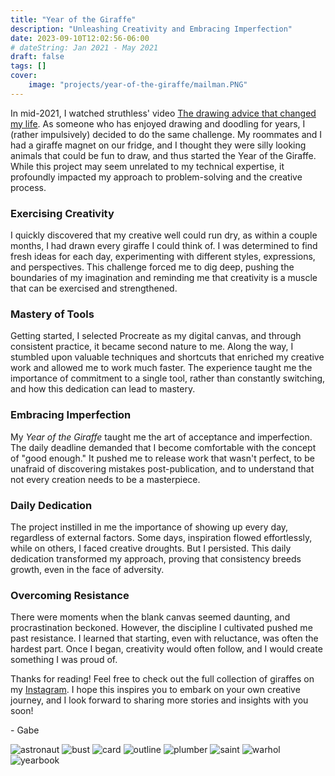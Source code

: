 ```yaml
---
title: "Year of the Giraffe"
description: "Unleashing Creativity and Embracing Imperfection"
date: 2023-09-10T12:02:56-06:00
# dateString: Jan 2021 - May 2021
draft: false
tags: []
cover:
    image: "projects/year-of-the-giraffe/mailman.PNG"
---
```


In mid-2021, I watched struthless' video [The drawing advice that changed my life](https://www.youtube.com/watch?v=M6NsEDwHHiE). As someone who has enjoyed drawing and doodling for years, I (rather impulsively) decided to do the same challenge. My roommates and I had a giraffe magnet on our fridge, and I thought they were silly looking animals that could be fun to draw, and thus started the Year of the Giraffe. While this project may seem unrelated to my technical expertise, it profoundly impacted my approach to problem-solving and the creative process.

### Exercising Creativity

I quickly discovered that my creative well could run dry, as within a couple months, I had drawn every giraffe I could think of. I was determined to find fresh ideas for each day, experimenting with different styles, expressions, and perspectives. This challenge forced me to dig deep, pushing the boundaries of my imagination and reminding me that creativity is a muscle that can be exercised and strengthened.

### Mastery of Tools

Getting started, I selected Procreate as my digital canvas, and through consistent practice, it became second nature to me. Along the way, I stumbled upon valuable techniques and shortcuts that enriched my creative work and allowed me to work much faster. The experience taught me the importance of commitment to a single tool, rather than constantly switching, and how this dedication can lead to mastery.

### Embracing Imperfection

My _Year of the Giraffe_ taught me the art of acceptance and imperfection. The daily deadline demanded that I become comfortable with the concept of "good enough." It pushed me to release work that wasn't perfect, to be unafraid of discovering mistakes post-publication, and to understand that not every creation needs to be a masterpiece.

### Daily Dedication

The project instilled in me the importance of showing up every day, regardless of external factors. Some days, inspiration flowed effortlessly, while on others, I faced creative droughts. But I persisted. This daily dedication transformed my approach, proving that consistency breeds growth, even in the face of adversity.

### Overcoming Resistance

There were moments when the blank canvas seemed daunting, and procrastination beckoned. However, the discipline I cultivated pushed me past resistance. I learned that starting, even with reluctance, was often the hardest part. Once I began, creativity would often follow, and I would create something I was proud of.

Thanks for reading! Feel free to check out the full collection of giraffes on my [Instagram](https://www.instagram.com/gabe.giraffes). I hope this inspires you to embark on your own creative journey, and I look forward to sharing more stories and insights with you soon!

\- Gabe

![astronaut](/projects/year-of-the-giraffe/astronaut.PNG)
![bust](/projects/year-of-the-giraffe/bust.PNG)
![card](/projects/year-of-the-giraffe/card.PNG)
![outline](/projects/year-of-the-giraffe/outline.PNG)
![plumber](/projects/year-of-the-giraffe/plumber.PNG)
![saint](/projects/year-of-the-giraffe/saint.PNG)
![warhol](/projects/year-of-the-giraffe/warhol.jpg)
![yearbook](/projects/year-of-the-giraffe/yearbook.PNG)
